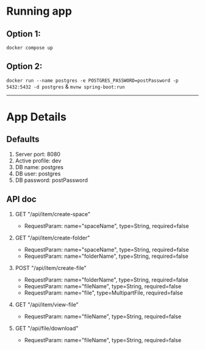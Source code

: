 # Running app

## Option 1:
`docker compose up`

## Option 2:
`docker run --name postgres -e POSTGRES_PASSWORD=postPassword -p 5432:5432 -d postgres`
&
`mvnw spring-boot:run`

-----------------------------------------------------------------------------------------------------


# App Details

## Defaults
1. Server port: 8080
2. Active profile: dev
3. DB name: postgres
4. DB user: postgres
5. DB password: postPassword


## API doc

1. GET "/api/item/create-space"
    - RequestParam: name="spaceName", type=String, required=false

2. GET "/api/item/create-folder"
    - RequestParam: name="spaceName", type=String, required=false
    - RequestParam: name="folderName", type=String, required=false

3. POST "/api/item/create-file"
    - RequestParam: name="folderName", type=String, required=false
    - RequestParam: name="fileName", type=String, required=false
    - RequestParam: name="file", type=MultipartFile, required=false

4. GET "/api/item/view-file"
    - RequestParam: name="fileName", type=String, required=false

5. GET "/api/file/download"
    - RequestParam: name="fileName", type=String, required=false